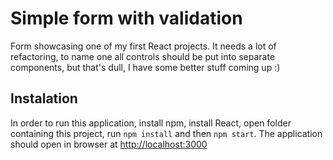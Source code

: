 # Simple form with validation

Form showcasing one of my first React projects. It needs a lot of refactoring, to name one all controls should be put into separate components, but that's dull, I have some better stuff coming up :)

## Instalation

In order to run this application, install npm, install React, open folder containing this project, run `npm install` and then `npm start`. The application should open in browser at [http://localhost:3000](http://localhost:3000)

